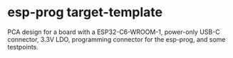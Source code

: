 # esp-prog target-template

PCA design for a board with a ESP32-C6-WROOM-1, power-only USB-C connector,
3.3V LDO, programming connector for the esp-prog, and some testpoints.
